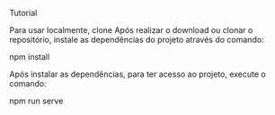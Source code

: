 Tutorial

Para usar localmente, clone Após realizar o download ou clonar o repositório, instale as dependências do projeto através do comando:

npm install

Após instalar as dependências, para ter acesso ao projeto, execute o comando:

npm run serve

